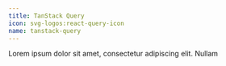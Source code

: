 ```yaml
---
title: TanStack Query
icon: svg-logos:react-query-icon
name: tanstack-query
---
```


Lorem ipsum dolor sit amet, consectetur adipiscing elit. Nullam
